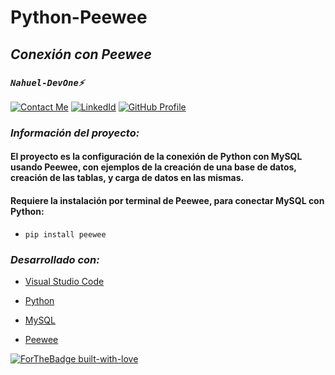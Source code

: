 # **Python-Peewee** 
## *Conexión con Peewee* 
### *`Nahuel-DevOne⚡`*
[![Contact Me](https://img.shields.io/badge/Email-informational?style=for-the-badge&logo=Mail.Ru&logoColor=fff&color=c6362c)](mailto:nahue.developer1@gmail.com)
[![LinkedId](https://img.shields.io/badge/LinkedIn-informational?style=for-the-badge&logo=linkedin&logoColor=fff&color=0274b3)](https://www.linkedin.com/in/nahuel-developer/)
[![GitHub Profile](https://img.shields.io/badge/GitHub-informational?style=for-the-badge&logo=GitHub&logoColor=fff&color=343941)](https://github.com/Nahuel-DevOne)

### *Información del proyecto:*

#### El proyecto es la configuración de la conexión de Python con MySQL usando Peewee, con ejemplos de la creación de una base de datos, creación de las tablas, y carga de datos en las mismas.
#### Requiere la instalación por terminal de Peewee, para conectar MySQL con Python:  

- `pip install peewee` 

### *Desarrollado con:*

- [Visual Studio Code](https://code.visualstudio.com/)
- [Python](https://www.python.org/)
- [MySQL](https://www.mysql.com/)
- [Peewee](https://pypi.org/project/peewee/)


  <!-- Hecho con amor -->
[![ForTheBadge built-with-love](http://ForTheBadge.com/images/badges/built-with-love.svg)](https://GitHub.com/Nahuel-Devone/)